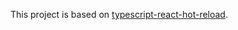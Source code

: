 This project is based on [typescript-react-hot-reload](https://github.com/chunliu/typescript-react-hot-reload).